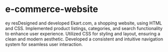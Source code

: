 # e-commerce-website
ey resDesigned and developed Ekart.com, a shopping website, using HTML and CSS.  Implemented product listings, categories, and search functionality to enhance  user experience.  Utilized CSS for styling and layout, ensuring a clean and modern aesthetic.  Developed a consistent and intuitive navigation system for seamless user  interaction. 
